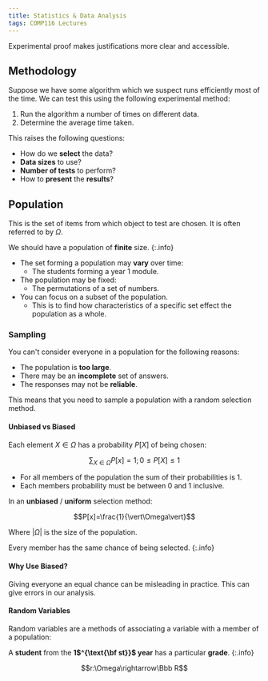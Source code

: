 ```yaml
---
title: Statistics & Data Analysis
tags: COMP116 Lectures
---
```

Experimental proof makes justifications more clear and accessible.

## Methodology
Suppose we have some algorithm which we suspect runs efficiently most of the time. We can test this using the following experimental method:

1. Run the algorithm a number of times on different data.
1. Determine the average time taken.

This raises the following questions:

* How do we **select** the data?
* **Data sizes** to use?
* **Number of tests** to perform?
* How to **present** the **results**?

## Population
This is the set of items from which object to test are chosen. It is often referred to by $\Omega$.

We should have a population of **finite** size.
{:.info}

* The set forming a population may **vary** over time:
	* The students forming a year 1 module.
* The population may be fixed:
	* The permutations of a set of numbers.
* You can focus on a subset of the population.
	* This is to find how characteristics of a specific set effect the population as a whole.
	
### Sampling
You can't consider everyone in a population for the following reasons:

* The population is **too large**.
* There may be an **incomplete** set of answers.
* The responses may not be **reliable**.

This means that you need to sample a population with a random selection method.

#### Unbiased vs Biased
Each element $X\in\Omega$ has a probability $P[X]$ of being chosen:

$$\sum_{X\in\Omega}P[x]=1;0\leq P[X]\leq 1$$

* For all members of the population the sum of their probabilities is 1.
* Each members probability must be between 0 and 1 inclusive.

In an **unbiased** / **uniform** selection method:

$$P[x]=\frac{1}{\vert\Omega\vert}$$

Where $\vert\Omega\vert$ is the size of the population.

Every member has the same chance of being selected.
{:.info}

#### Why Use Biased?
Giving everyone an equal chance can be misleading in practice. This can give errors in our analysis.

#### Random Variables
Random variables are a methods of associating a variable with a member of a population:

A **student** from the **1$^{\text{\bf st}}$ year** has a particular **grade**.
{:.info}

$$r:\Omega\rightarrow\Bbb R$$

